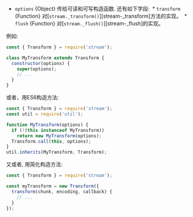
* `options` {Object} 传给可读和可写构造函数. 
  还有如下字段:
  * `transform` {Function} 对[`stream._transform()`][stream-_transform]方法的实现。
  * `flush` {Function} 对[`stream._flush()`][stream-_flush]的实现。

例如:

```js
const { Transform } = require('stream');

class MyTransform extends Transform {
  constructor(options) {
    super(options);
    // ...
  }
}
```

或者，用ES6构造方法:

```js
const { Transform } = require('stream');
const util = require('util');

function MyTransform(options) {
  if (!(this instanceof MyTransform))
    return new MyTransform(options);
  Transform.call(this, options);
}
util.inherits(MyTransform, Transform);
```

又或者, 用简化构造方法:

```js
const { Transform } = require('stream');

const myTransform = new Transform({
  transform(chunk, encoding, callback) {
    // ...
  }
});
```


